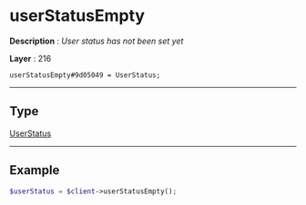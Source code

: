 # userStatusEmpty

**Description** : *User status has not been set yet*

**Layer** : 216

```tl
userStatusEmpty#9d05049 = UserStatus;
```

---

## Type

[UserStatus](type/UserStatus)

---

## Example

```php
$userStatus = $client->userStatusEmpty();
```